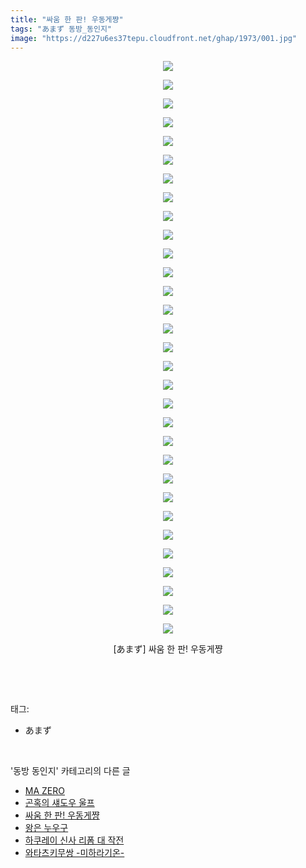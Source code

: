 ```yaml
---
title: "싸움 한 판! 우동게쨩"
tags: "あまず 동방_동인지"
image: "https://d227u6es37tepu.cloudfront.net/ghap/1973/001.jpg"
---
```

<div class="article">
<p style="text-align: center; clear: none; float: none;"><img src="{{ site.imgserver6 }}/ghap/1973/001.jpg"/></p>
<p style="text-align: center; clear: none; float: none;"><img src="{{ site.imgserver6 }}/ghap/1973/002.jpg"/></p>
<p style="text-align: center; clear: none; float: none;"><img src="{{ site.imgserver6 }}/ghap/1973/003.jpg"/></p>
<p style="text-align: center; clear: none; float: none;"><img src="{{ site.imgserver6 }}/ghap/1973/004.jpg"/></p>
<p style="text-align: center; clear: none; float: none;"><img src="{{ site.imgserver6 }}/ghap/1973/005.jpg"/></p>
<p style="text-align: center; clear: none; float: none;"><img src="{{ site.imgserver6 }}/ghap/1973/006.jpg"/></p>
<p style="text-align: center; clear: none; float: none;"><img src="{{ site.imgserver6 }}/ghap/1973/007.jpg"/></p>
<p style="text-align: center; clear: none; float: none;"><img src="{{ site.imgserver6 }}/ghap/1973/008.jpg"/></p>
<p style="text-align: center; clear: none; float: none;"><img src="{{ site.imgserver6 }}/ghap/1973/009.jpg"/></p>
<p style="text-align: center; clear: none; float: none;"><img src="{{ site.imgserver6 }}/ghap/1973/010.jpg"/></p>
<p style="text-align: center; clear: none; float: none;"><img src="{{ site.imgserver6 }}/ghap/1973/011.jpg"/></p>
<p style="text-align: center; clear: none; float: none;"><img src="{{ site.imgserver6 }}/ghap/1973/012.jpg"/></p>
<p style="text-align: center; clear: none; float: none;"><img src="{{ site.imgserver6 }}/ghap/1973/013.jpg"/></p>
<p style="text-align: center; clear: none; float: none;"><img src="{{ site.imgserver6 }}/ghap/1973/014.jpg"/></p>
<p style="text-align: center; clear: none; float: none;"><img src="{{ site.imgserver6 }}/ghap/1973/015.jpg"/></p>
<p style="text-align: center; clear: none; float: none;"><img src="{{ site.imgserver6 }}/ghap/1973/016.jpg"/></p>
<p style="text-align: center; clear: none; float: none;"><img src="{{ site.imgserver6 }}/ghap/1973/017.jpg"/></p>
<p style="text-align: center; clear: none; float: none;"><img src="{{ site.imgserver6 }}/ghap/1973/018.jpg"/></p>
<p style="text-align: center; clear: none; float: none;"><img src="{{ site.imgserver6 }}/ghap/1973/019.jpg"/></p>
<p style="text-align: center; clear: none; float: none;"><img src="{{ site.imgserver6 }}/ghap/1973/020.jpg"/></p>
<p style="text-align: center; clear: none; float: none;"><img src="{{ site.imgserver6 }}/ghap/1973/021.jpg"/></p>
<p style="text-align: center; clear: none; float: none;"><img src="{{ site.imgserver6 }}/ghap/1973/022.jpg"/></p>
<p style="text-align: center; clear: none; float: none;"><img src="{{ site.imgserver6 }}/ghap/1973/023.jpg"/></p>
<p style="text-align: center; clear: none; float: none;"><img src="{{ site.imgserver6 }}/ghap/1973/024.jpg"/></p>
<p style="text-align: center; clear: none; float: none;"><img src="{{ site.imgserver6 }}/ghap/1973/025.jpg"/></p>
<p style="text-align: center; clear: none; float: none;"><img src="{{ site.imgserver6 }}/ghap/1973/026.jpg"/></p>
<p style="text-align: center; clear: none; float: none;"><img src="{{ site.imgserver6 }}/ghap/1973/027.jpg"/></p>
<p style="text-align: center; clear: none; float: none;"><img src="{{ site.imgserver6 }}/ghap/1973/028.jpg"/></p>
<p style="text-align: center; clear: none; float: none;"><img src="{{ site.imgserver6 }}/ghap/1973/029.jpg"/></p>
<p style="text-align: center; clear: none; float: none;"><img src="{{ site.imgserver6 }}/ghap/1973/030.jpg"/></p>
<p style="text-align: center; clear: none; float: none;"><img src="{{ site.imgserver6 }}/ghap/1973/031.jpg"/></p>
<p style="text-align: center; clear: none; float: none;">[あまず] 싸움 한 판! 우동게쨩</p>
<p><br/></p>
</div><br/>
<div class="tagTrail">
<p>태그: </p>
<ul>
<li>あまず</li>
</ul>
</div><br/>
<div class="another">
<p>'동방 동인지' 카테고리의 다른 글</p>
<ul>
<li><a href="/ghap_1976">MA ZERO</a></li>
<li><a href="/ghap_1975">곤혹의 섀도우 울프</a></li>
<li><a href="/ghap_1973">싸움 한 판! 우동게쨩</a></li>
<li><a href="/ghap_1972">왕은 누우구</a></li>
<li><a href="/ghap_1971">하쿠레이 신사 리폼 대 작전</a></li>
<li><a href="/ghap_1970">와타츠키무쌍 -미하라기온-</a></li>
</ul>
</div><br/>
<div class="cb_module cb_fluid">
<div class="cb_wrt cb_profile">
</div><!-- commentList close -->
</div><br/>
